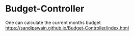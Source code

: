 # Budget-Controller<br>
One can calculate the current months budget<br>
https://sandipswain.github.io/Budget-Controller/index.html
